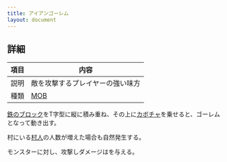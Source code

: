 ```yaml
---
title: アイアンゴーレム
layout: document
---
```

## 詳細

|項目|内容|
|---|---|
|説明|敵を攻撃するプレイヤーの強い味方|
|種類|[MOB](MOB)|

[鉄のブロック](鉄のブロック)をT字型に縦に積み重ね、その上に[カボチャ](カボチャ)を乗せると、ゴーレムとなって動き出す。

村にいる[村人](村人)の人数が増えた場合も自然発生する。

モンスターに対し、攻撃しダメージはを与える。

